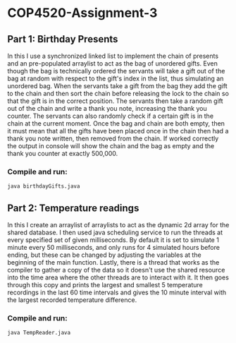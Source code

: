 # COP4520-Assignment-3
## Part 1: Birthday Presents
In this I use a synchronized linked list to implement the chain of presents and an pre-populated arraylist to act as the bag of unordered gifts. Even though the bag is technically ordered the servants will take a gift out of the bag at random with respect to the gift's index in the list, thus simulating an unordered bag. When the servants take a gift from the bag they add the gift to the chain and then sort the chain before releasing the lock to the chain so that the gift is in the correct position. The servants then take a random gift out of the chain and write a thank you note, increasing the thank you counter. The servants can also randomly check if a certain gift is in the chain at the current moment. Once the bag and chain are both empty, then it must mean that all the gifts have been placed once in the chain then had a thank you note written, then removed from the chain. If worked correctly the output in console will show the chain and the bag as empty and the thank you counter at exactly 500,000.
### Compile and run:
```java birthdayGifts.java```

## Part 2: Temperature readings
In this I create an arraylist of arraylists to act as the dynamic 2d array for the shared database. I then used java scheduling service to run the threads at every specified set of given milliseconds. By default it is set to simulate 1 minute every 50 milliseconds, and only runs for 4 simulated hours before ending, but these can be changed by adjusting the variables at the beginning of the main function. Lastly, there is a thread that works as the compiler to gather a copy of the data so it doesn't use the shared resource into the time area where the other threads are to interact with it. It then goes through this copy and prints the largest and smallest 5 temperature recordings in the last 60 time intervals and gives the 10 minute interval with the largest recorded temperature difference.
### Compile and run:
```java TempReader.java```
